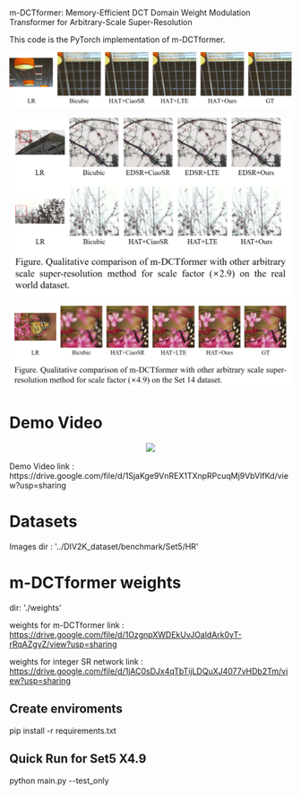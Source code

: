 
#
m-DCTformer: Memory-Efficient DCT Domain Weight Modulation Transformer for Arbitrary-Scale Super-Resolution

This code is the PyTorch implementation of m-DCTformer.


<p align="center">
  <img src="./demo/demo_figure2__.jpg">
</p>

<p align="center">
  <img src="./demo/demo_figure3.jpg">
</p>

<p align="center">
  <img src="./demo/demo_figure4.jpg">
</p>

# Demo Video

<p align="center">
  <img src="./demo/demo1.gif">
</p>
Demo Video link : https://drive.google.com/file/d/1SjaKge9VnREX1TXnpRPcuqMj9VbVIfKd/view?usp=sharing

# Datasets

Images dir : '../DIV2K_dataset/benchmark/Set5/HR'


# m-DCTformer weights
dir: './weights'

weights for m-DCTformer link : https://drive.google.com/file/d/1OzgnpXWDEkUvJOaldArk0yT-rRqAZgyZ/view?usp=sharing


weights for integer SR network link : https://drive.google.com/file/d/1jAC0sDJx4qTbTijLDQuXJ4077vHDb2Tm/view?usp=sharing



## Create enviroments
pip install -r requirements.txt

## Quick Run for Set5 X4.9
python main.py --test_only
